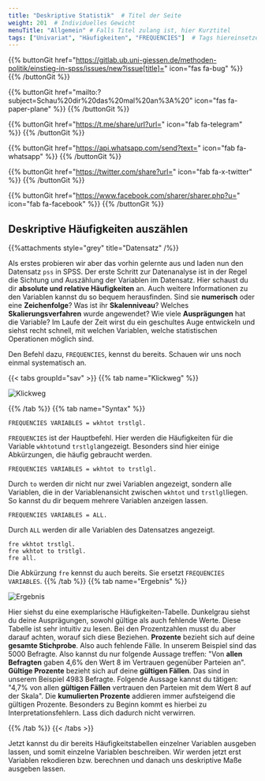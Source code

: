 ```yaml
---
title: "Deskriptive Statistik"  # Titel der Seite
weight: 201  # Individuelles Gewicht 
menuTitle: "Allgemein" # Falls Titel zulang ist, hier Kurztitel
tags: ["Univariat", "Häufigkeiten", "FREQUENCIES"]  # Tags hiereinsetzen; Kurzwort, was auf der Seite passsiert
---
```


{{% buttonGit href="https://gitlab.ub.uni-giessen.de/methoden-politik/einstieg-in-spss/issues/new?issue[title]=" icon="fas fa-bug" %}} {{% /buttonGit %}} 

{{% buttonGit href="mailto:?subject=Schau%20dir%20das%20mal%20an%3A%20" icon="fas fa-paper-plane" %}} {{% /buttonGit %}}

{{% buttonGit href="https://t.me/share/url?url=" icon="fab fa-telegram" %}} {{% /buttonGit %}}

{{% buttonGit href="https://api.whatsapp.com/send?text=" icon="fab fa-whatsapp" %}} {{% /buttonGit %}}

{{% buttonGit href="https://twitter.com/share?url=" icon="fab fa-x-twitter" %}} {{% /buttonGit %}}

{{% buttonGit href="https://www.facebook.com/sharer/sharer.php?u=" icon="fab fa-facebook" %}} {{% /buttonGit %}}

## Deskriptive Häufigkeiten auszählen

{{%attachments style=\"grey\" title=\"Datensatz\" /%}}

Als erstes probieren wir aber das vorhin gelernte aus und laden nun den Datensatz `pss` in SPSS.
Der erste Schritt zur Datenanalyse ist in der Regel die Sichtung und Auszählung der Variablen im Datensatz. Hier schaust du dir **absolute und relative Häufigkeiten** an. Auch weitere Informationen zu den Variablen kannst du so bequem herausfinden. Sind sie **numerisch** oder eine **Zeichenfolge**? Was ist ihr **Skalenniveau**? Welches **Skalierungsverfahren** wurde angewendet? Wie viele **Ausprägungen** hat die Variable? Im Laufe der Zeit wirst du ein geschultes Auge entwickeln und siehst recht schnell, mit welchen Variablen, welche statistischen Operationen möglich sind.

Den Befehl dazu, `FREQUENCIES`, kennst du bereits. Schauen wir uns noch einmal systematisch an.

{{< tabs groupId="sav" >}}
{{% tab name="Klickweg" %}}

![Klickweg](../gif/freq.gif)


{{% /tab %}}
{{% tab name="Syntax" %}}
```{SPSS}
FREQUENCIES VARIABLES = wkhtot trstlgl.
```

`FREQUENCIES` ist der Hauptbefehl. Hier werden die Häufigkeiten für die Variable `wkhtot`und `trstlgl`angezeigt. Besonders sind hier einige Abkürzungen, die häufig gebraucht werden.

```{SPSS}
FREQUENCIES VARIABLES = wkhtot to trstlgl.
```
Durch `to` werden dir nicht nur zwei Variablen angezeigt, sondern alle Variablen, die in der Variablenansicht zwischen `wkhtot` und `trstlgl`liegen. So kannst du dir bequem mehrere Variablen anzeigen lassen.

```{SPSS}
FREQUENCIES VARIABLES = ALL.
```
Durch `ALL` werden dir alle Variablen des Datensatzes angezeigt.

```{SPSS}
fre wkhtot trstlgl.
fre wkhtot to trstlgl.
fre all.
```

Die Abkürzung `fre` kennst du auch bereits. Sie ersetzt `FREQUENCIES VARIABLES`.
{{% /tab %}}
{{% tab name="Ergebnis" %}}

![Ergebnis](../img/freq.png)

Hier siehst du eine exemplarische Häufigkeiten-Tabelle. Dunkelgrau siehst du deine Ausprägungen, sowohl gültige als auch fehlende Werte. Diese Tabelle ist sehr intuitiv zu lesen. Bei den Prozentzahlen musst du aber darauf achten, worauf sich diese Beziehen. **Prozente** bezieht sich auf deine **gesamte Stichprobe**. Also auch fehlende Fälle. In unserem Beispiel sind das 5000 Befragte. Also kannst du nur folgende Aussage treffen: "Von **allen Befragten** gaben 4,6% den Wert 8 im Vertrauen gegenüber Parteien an". **Gültige Prozente** bezieht sich auf deine **gültigen Fällen**. Das sind in unserem Beispiel 4983 Befragte. Folgende Aussage kannst du tätigen: "4,7% von allen **gültigen Fällen** vertrauen den Parteien mit dem Wert 8 auf der Skala". Die **kumulierten Prozente** addieren immer aufsteigend die gültigen Prozente. Besonders zu Beginn kommt es hierbei zu Interpretationsfehlern. Lass dich dadurch nicht verwirren.

{{% /tab %}}
{{< /tabs >}}

Jetzt kannst du dir bereits Häufigkeitstabellen einzelner Variablen ausgeben lassen, und somit einzelne Variablen beschreiben. Wir werden jetzt erst Variablen rekodieren bzw. berechnen und danach uns deskriptive Maße ausgeben lassen.